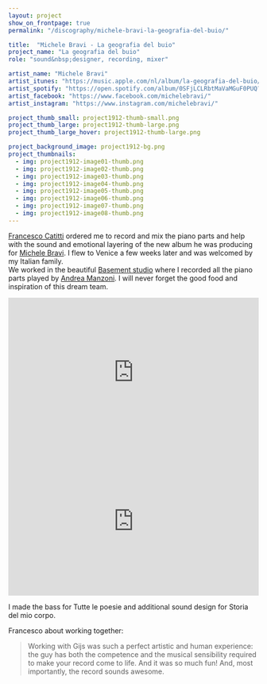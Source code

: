 ```yaml
---
layout: project
show_on_frontpage: true
permalink: "/discography/michele-bravi-la-geografia-del-buio/"

title:  "Michele Bravi - La geografia del buio"
project_name: "La geografia del buio"
role: "sound&nbsp;designer, recording, mixer"

artist_name: "Michele Bravi"
artist_itunes: "https://music.apple.com/nl/album/la-geografia-del-buio/1498907902?l=en"
artist_spotify: "https://open.spotify.com/album/0SFjLCLRbtMaVaMGuF0PUQ?si=LI8EPRv6Tl-W8rPdNfC3vw"
artist_facebook: "https://www.facebook.com/michelebravi/"
artist_instagram: "https://www.instagram.com/michelebravi/"

project_thumb_small: project1912-thumb-small.png
project_thumb_large: project1912-thumb-large.png
project_thumb_large_hover: project1912-thumb-large.png

project_background_image: project1912-bg.png
project_thumbnails:
  - img: project1912-image01-thumb.png
  - img: project1912-image02-thumb.png
  - img: project1912-image03-thumb.png
  - img: project1912-image04-thumb.png
  - img: project1912-image05-thumb.png
  - img: project1912-image06-thumb.png
  - img: project1912-image07-thumb.png
  - img: project1912-image08-thumb.png
---
```


[Francesco Catitti](https://www.instagram.com/thekatoo/) ordered me to record and mix the piano parts and help with the sound and emotional layering of the new album he was producing for [Michele Bravi](https://www.instagram.com/michelebravi/). I flew to Venice a few weeks later and was welcomed by my Italian family.<br />
We worked in the beautiful [Basement studio](http://www.basementgroup.it) where I recorded all the piano parts played by [Andrea Manzoni](https://www.instagram.com/andreamanzoniofficial/). I will never forget the good food and inspiration of this dream team.

<iframe src="https://open.spotify.com/embed/album/0SFjLCLRbtMaVaMGuF0PUQ" width="100%" height="300" frameborder="0" allowtransparency="true" allow="encrypted-media"></iframe>


<iframe width="100%" height="300" src="https://www.youtube.com/embed/jYifnGo7mxg?rel=0" frameborder="0" allow="accelerometer; autoplay; clipboard-write; encrypted-media; gyroscope; picture-in-picture" allowfullscreen></iframe>

I made the bass for Tutte le poesie and additional sound design for Storia del mio corpo.

Francesco about working together:
<blockquote>
<p>Working with Gijs was such a perfect artistic and human experience: the guy has both the competence and the musical sensibility required to make your record come to life. And it was so much fun! And, most importantly, the record sounds awesome.</p>
